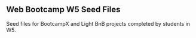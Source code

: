 ## Web Bootcamp W5 Seed Files

Seed files for BootcampX and Light BnB projects completed by students in W5.